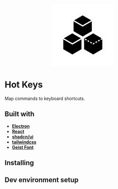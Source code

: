 
<div align="center">
    <img src="src/assets/tray-icon.png" alt="Icon" height="200px"/>
</div>

# Hot Keys

Map commands to keyboard shortcuts.

## Built with

* [**Electron**](https://www.electronjs.org)
* [**React**](https://react.dev)
* [**shadcn/ui**](https://ui.shadcn.com)
* [**tailwindcss**](https://tailwindcss.com)
* [**Geist Font**](https://github.com/vercel/geist-font/blob/main/LICENSE.txt)


## Installing

## Dev environment setup
